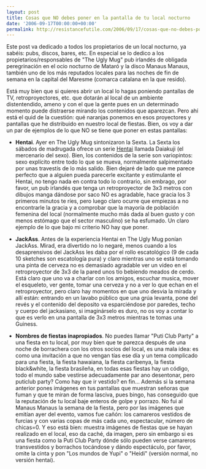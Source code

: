 ```yaml
---
layout: post
title: Cosas que NO debes poner en la pantalla de tu local nocturno
date: '2006-09-17T00:00:00+00:00'
permalink: http://resistancefutile.com/2006/09/17/cosas-que-no-debes-poner-en-la-pantalla-de-tu-local-nocturno/
---
```

Este post va dedicado a todos los propietarios de un local nocturno, ya sabéis: pubs, discos, bares, etc. En especial se lo dedico a los propietarios/responsables de "The Ugly Mug" pub irlandés de obligada peregrinación en el ocio nocturno de Mataró y la disco Manaus Manaus, también uno de los más reputados locales para las noches de fin de semana en la capital del Maresme (comarca catalana en la que resido).

Está muy bien que si quieres abrir un local lo hagas poniendo pantallas de TV, retroproyectores, etc. que dotarán al local de un ambiente distentendido, ameno y con el que la gente pues en un determinado momento puede distraerse mirando los contenidos que aparezcan. Pero ahí está el quid de la cuestión: qué naranjas ponemos en esos proyectores y pantallas que he distribuido en nuestro local de fiestas. Bien, os voy a dar un par de ejemplos de lo que NO se tiene que poner en estas pantallas:

- <strong>Hentai</strong>. Ayer en The Ugly Mug sintonizaron la Sexta. La Sexta los sábados de madrugada ofrece un serie <a href="http://es.wikipedia.org/wiki/Hentai">Hentai</a> llamada Daiakuji (el mercenario del sexo). Bien, los contenidos de la serie son variopintos: sexo explícito entre todo lo que se mueva, normalmente salpimentado por unas travestís de lo más salido. Bien dejaré de lado que me parece perfecto que a alguien pueda parecerle excitante y estimulante el Hentai, no tengo nada en contra todo lo contrario, sin embrago, por favor, un pub irlandés que tenga un retroproyector de 3x3 metros con dibujos manga dándose por saco NO es agradable, hace gracia los 3 primeros minutos te ríes, pero luego claro ocurre que empiezas a no encontrarle la gracia y a comprobar que la mayoría de población femenina del local (normalmente mucho más dada al buen gusto y con menos estómago que el sector masculino) se ha esfumado. Un claro ejemplo de lo que bajo mi criterio NO hay que poner.

- <strong>JackAss</strong>. Antes de la experiencia Hentai en The Ugly Mug ponían JackAss. Mirad, era divertido no lo negaré, menos cuando a los desaprensivos del JackAss les daba por el rollo escatológico (9 de cada 10 sketches son escatología pura) y claro mientras uno se está tomando una pinta de cerveza no es demasiado agradable ver un vídeo en el retroproyector de 3x3 de la pared unos tío bebiendo meados de cerdo. Está claro que uno va a charlar con los amigos, escuchar musica, mover el esqueleto, ver gente, tomar una cerveza y no a ver lo que echan en el retroproyector, pero claro hay momentos en que uno desvia la mirada y allí están: entrando en un lavabo público que una grúa levanta, pone del revés y el contenido del deposito va esparciéndose por paredes, techo y cuerpo del jackasiano, si imaginárselo es duro, no os voy a contar lo que es verlo en una pantalla de 3x3 metros mientras te tomas una Guiness.

- <strong>Nombres de fiestas inapropiados</strong>. No puedes llamar "Puti Club Party" a una fiesta en tu local,  por muy bien que te parezca después de una noche de borrachera con los otros socios del local, es una mala idea: es como una invitación a que no vengan tías ese día y un tema complicado para una fiesta, la fiesta hawaiana, la fiesta caribenya, la fiesta black&white, la fiesta brasileña, en todas esas fiestas hay un código, todo el mundo sabe vestirse adecuadamente par ano desentonar, pero puticlub party? Como hay que ir vestido? en fin... Además si la semana anterior pones imágenes en tus pantallas que muestran señoras que fuman y que te miran de forma lasciva, pues bingo, has conseguido que la reputación de tu local baje enteros de golpe y porrazo. No fui al Manaus Manaus la semana de la fiesta, pero por las imágenes que emitían ayer del evento, vamos fue cañón: los camareros vestidos de furcias y con varias copas de más cada uno, espectacular, número de chicas=0. Y eso está bien: muestra imágenes de fiestas que se hayan realizado en el local, eso da caché, da imagen, pero sin embargo si es una fiesta como la Puti Club Party dónde sólo pueden verse camareros transvestidos y borrachos tocándose y dándo espectáculo, por favor, omite la cinta y pon "Los mundos de Yupi" o "Heidi" (versión normal, no versión hentai).
